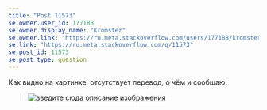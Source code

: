 ```yaml
---
title: "Post 11573"
se.owner.user_id: 177188
se.owner.display_name: "Kromster"
se.owner.link: "https://ru.meta.stackoverflow.com/users/177188/kromster"
se.link: "https://ru.meta.stackoverflow.com/q/11573"
se.post_id: 11573
se.post_type: question
---
```

<p>Как видно на картинке, отсутствует перевод, о чём и сообщаю.</p>
<blockquote>
<p><a href="https://i.stack.imgur.com/71GrO.png" rel="nofollow noreferrer"><img src="https://i.stack.imgur.com/71GrO.png" alt="введите сюда описание изображения" /></a></p>
</blockquote>
